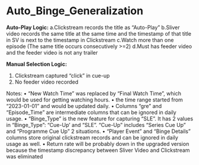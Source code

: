 # Auto_Binge_Generalization

**Auto-Play Logic:**
    a.Clickstream records the title as “Auto-Play”
    b.Sliver video records the same title at the same time and the timestamp of that title in SV is next to the timestamp in Clickstream
    c.Watch more than one episode (The same title occurs consecutively >=2)
    d.Must has feeder video and the feeder video is not any trailer

**Manual Selection Logic:**
1. Clickstream captured “click” in cue-up
2. No feeder video recorded

Notes:
•	“New Watch Time” was replaced by “Final Watch Time”, which would be used for getting watching hours.
•	the time range started from “2023-01-01” and would be updated daily.
•	Columns “gre” and “Episode_Time” are intermediate columns that can be ignored in daily usage.
•	“Binge_Type” is the new feature for capturing “SLE”. It has 2 values in “Binge_Type”: “Cue-Up’ and “SLE”. “Cue-Up” includes “Series Cue Up” and “Programme Cue Up” 2 situations.
•	“Player Event” and “Binge Details” columns store original clickstream records and can be ignored in daily usage as well.
•	Return rate will be probably down in the upgraded version because the timestamp discrepancy between Sliver Video and Clickstream was eliminated 

